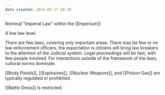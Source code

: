```yaml
---
date created: 2024-09-17 08:30
---
```


Nominal "Imperial Law" within the [[Imperium]]

A low law level.

There are few laws, covering only important areas. There may be few or no law enforcement officers, the expectation is citizens will bring law breakers to the attention of the Judicial system. Legal proceedings will be fast, with few people involved. For interactions outside of the framework of the laws, cultural norms dominate.

[[Body Pistols]], [[Explosives]], [[Nuclear Weapons]], and [[Poison Gas]] are typically regulated or prohibited.

[[Battle Dress]] is restricted.
